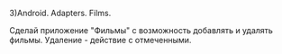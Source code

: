 3)Android. Adapters. Films.

Сделай приложение "Фильмы" с возможность добавлять и удалять фильмы. 
Удаление - действие с отмеченными.
